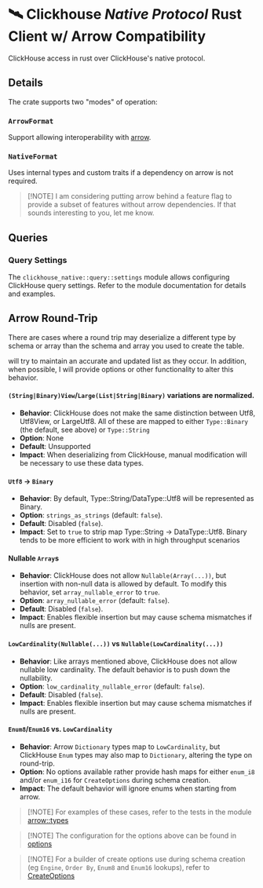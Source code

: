 # 🛰️ Clickhouse *Native Protocol* Rust Client w/ Arrow Compatibility

ClickHouse access in rust over ClickHouse's native protocol.

## Details

The crate supports two "modes" of operation:

### `ArrowFormat`

Support allowing interoperability with [arrow](https://docs.rs/arrow/latest/arrow/).

### `NativeFormat`

Uses internal types and custom traits if a dependency on arrow is not required.

> [!NOTE] I am considering putting arrow behind a feature flag to provide a subset of features without arrow dependencies. If that sounds interesting to you, let me know.

## Queries

### Query Settings

The `clickhouse_native::query::settings` module allows configuring ClickHouse query settings. Refer to the module documentation for details and examples.

## Arrow Round-Trip

There are cases where a round trip may deserialize a different type by schema or array than the schema and array you used to create the table.

 will try to maintain an accurate and updated list as they occur. In addition, when possible, I will provide options or other functionality to alter this behavior.

#### `(String|Binary)View`/`Large(List|String|Binary)` variations are normalized.
- **Behavior**: ClickHouse does not make the same distinction between Utf8, Utf8View, or LargeUtf8. All of these are mapped to either `Type::Binary` (the default, see above) or `Type::String`
- **Option**: None
- **Default**: Unsupported
- **Impact**: When deserializing from ClickHouse, manual modification will be necessary to use these data types.

#### `Utf8` -> `Binary`
- **Behavior**: By default, Type::String/DataType::Utf8 will be represented as Binary.
- **Option**: `strings_as_strings` (default: `false`).
- **Default**: Disabled (`false`).
- **Impact**: Set to `true` to strip map Type::String -> DataType::Utf8. Binary tends to be more efficient to work with in high throughput scenarios

#### Nullable `Array`s
- **Behavior**: ClickHouse does not allow `Nullable(Array(...))`, but insertion with non-null data is allowed by default. To modify this behavior, set `array_nullable_error` to `true`.
- **Option**: `array_nullable_error` (default: `false`).
- **Default**: Disabled (`false`).
- **Impact**: Enables flexible insertion but may cause schema mismatches if nulls are present.

#### `LowCardinality(Nullable(...))` vs `Nullable(LowCardinality(...))`
- **Behavior**: Like arrays mentioned above, ClickHouse does not allow nullable low cardinality. The default behavior is to push down the nullability.
- **Option**: `low_cardinality_nullable_error` (default: `false`).
- **Default**: Disabled (`false`).
- **Impact**: Enables flexible insertion but may cause schema mismatches if nulls are present.

#### `Enum8`/`Enum16` vs. `LowCardinality`
- **Behavior**: Arrow `Dictionary` types map to `LowCardinality`, but ClickHouse `Enum` types may also map to `Dictionary`, altering the type on round-trip.
- **Option**: No options available rather provide hash maps for either `enum_i8` and/or `enum_i16` for `CreateOptions` during schema creation.
- **Impact**: The default behavior will ignore enums when starting from arrow.

> [!NOTE] For examples of these cases, refer to the tests in the module [arrow::types](src/arrow/types.rs)

> [!NOTE] The configuration for the options above can be found in [options](src/client/options.rs)

> [!NOTE] For a builder of create options use during schema creation (eg `Engine`, `Order By`, `Enum8` and `Enum16` lookups), refer to [CreateOptions](src/ddl.rs)
